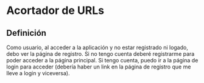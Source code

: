 # Acortador de URLs

## Definición

Como usuario, al acceder a la aplicación y no estar registrado ni logado, debo ver la página de registro.
Si no tengo cuenta deberé registrarme para poder acceder a la página principal.
Si tengo cuenta, puedo ir a la página de login para acceder (debería haber un link en la página de registro que me lleve a login y viceversa).
